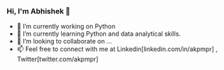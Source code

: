 ### Hi, I'm Abhishek 👋

- 🔭 I’m currently working on Python
- 🌱 I’m currently learning Python and data analytical skills.
- 👯 I’m looking to collaborate on ...
- 📫 Feel free to connect with me at Linkedin[linkedin.com/in/akpmpr] , Twitter[twitter.com/akpmpr]

